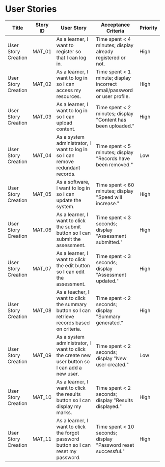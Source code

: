 # User Stories

| Title                 | Story ID | User Story                                                                               | Acceptance Criteria                                         | Priority |
|-----------------------|----------|-----------------------------------------------------------------------------------------|-------------------------------------------------------------|----------|
| User Story Creation  | MAT_01   | As a learner, I want to register so that I can log in.                                 | Time spent < 4 minutes; display already registered or not.   | High     |
| User Story Creation  | MAT_02   | As a learner, I want to log in so I can access my resources.                           | Time spent < 1 minute; display incorrect email/password or user profile. | High     |
| User Story Creation  | MAT_03   | As a learner, I want to log in so I can upload content.                                | Time spent < 2 minutes; display "Content has been uploaded." | High     |
| User Story Creation  | MAT_04   | As a system administrator, I want to log in so I can remove redundant records.        | Time spent < 5 minutes; display "Records have been removed." | Low      |
| User Story Creation  | MAT_05   | As a software, I want to log in so I can update the system.                           | Time spent < 60 minutes; display "Speed will increase."      | High     |
| User Story Creation  | MAT_06   | As a learner, I want to click the submit button so I can submit the assessment.       | Time spent < 3 seconds; display "Assessment submitted."      | High     |
| User Story Creation  | MAT_07   | As a learner, I want to click the edit button so I can edit the assessment.           | Time spent < 3 seconds; display "Assessment updated."        | High     |
| User Story Creation  | MAT_08   | As a teacher, I want to click the summary button so I can retrieve records based on criteria. | Time spent < 2 seconds; display "Summary generated."       | High     |
| User Story Creation  | MAT_09   | As a system administrator, I want to click the create new user button so I can add a new user. | Time spent < 2 seconds; display "New user created."      | Low      |
| User Story Creation  | MAT_10   | As a learner, I want to click the results button so I can display my marks.           | Time spent < 2 seconds; display "Results displayed."        | High     |
| User Story Creation  | MAT_11   | As a learner, I want to click the forgot password button so I can reset my password.  | Time spent < 10 seconds; display "Password reset successful." | High     |
